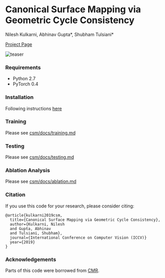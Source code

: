 # Canonical Surface Mapping via Geometric Cycle Consistency

Nilesh Kulkarni, Abhinav Gupta\*, Shubham Tulsiani\* 

[Project Page](https://nileshkulkarni.github.io/csm/)

![teaser](https://github.com/nileshkulkarni/csm/blob/gh-pages/resources/images/teaser.png)

### Requirements
-  Python 2.7
-  PyTorch 0.4


### Installation
Following instructions [here](installation.md)


### Training
Please see [csm/docs/training.md](csm/docs/training.md)

### Testing
Please see [csm/docs/testing.md](csm/docs/testing.md)

### Ablation Analysis
Please see [csm/docs/ablation.md](csm/docs/ablation.md)



### Citation
If you use this code for your research, please consider citing:
```
@article{kulkarni2019csm,
  title={Canonical Surface Mapping via Geometric Cycle Consistency},
  author={Kulkarni, Nilesh
  and Gupta, Abhinav
  and Tulsiani, Shubham},
  journal={International Conference on Computer Vision (ICCV)}
  year={2019}
}

```

### Acknowledgements
Parts of this code were borrowed from [CMR](https://github.com/akanazawa/cmr).

